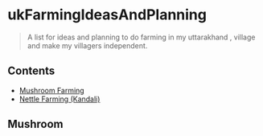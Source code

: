 # ukFarmingIdeasAndPlanning

> A list for ideas and planning to do farming in my uttarakhand , village and make my villagers independent.


## Contents

- [Mushroom Farming](#mushroom)
- [Nettle Farming (Kandali)](#kandali)


## Mushroom



